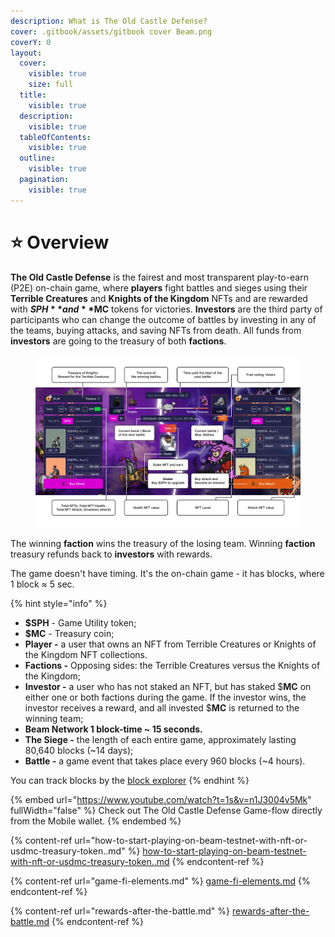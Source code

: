 ```yaml
---
description: What is The Old Castle Defense?
cover: .gitbook/assets/gitbook cover Beam.png
coverY: 0
layout:
  cover:
    visible: true
    size: full
  title:
    visible: true
  description:
    visible: true
  tableOfContents:
    visible: true
  outline:
    visible: true
  pagination:
    visible: true
---
```


# ⭐ Overview

**The Old Castle Defense** is the fairest and most transparent play-to-earn (P2E) on-chain game, where **players** fight battles and sieges using their **Terrible Creatures** and **Knights of the Kingdom** NFTs and are rewarded with **$SPH** and **$MC** tokens for victories. **Investors** are the third party of participants who can change the outcome of battles by investing in any of the teams, buying attacks, and saving NFTs from death. All funds from **investors** are going to the treasury of both **factions**.&#x20;

<figure><img src=".gitbook/assets/Инструкция MC.png" alt=""><figcaption></figcaption></figure>

The winning **faction** wins the treasury of the losing team. Winning **faction** treasury refunds back to **investors** with rewards.

The game doesn't have timing. It's the on-chain game - it has blocks, where 1 block ≈ 5 sec.

{% hint style="info" %}
* **$SPH** - Game Utility token;
* **$MC** - Treasury coin;
* **Player -** a user that owns an NFT from Terrible Creatures or Knights of the Kingdom NFT collections.&#x20;
* **Factions -** Opposing sides: the Terrible Creatures versus the Knights of the Kingdom;
* **Investor -** a user who has not staked an NFT, but has staked $**MC** on either one or both factions during the game. If the investor wins, the investor receives a reward, and all invested $**MC** is returned to the winning team;
* **Beam Network 1 block-time \~ 15 seconds.**
* **The Siege -** the length of each entire game, approximately lasting 80,640 blocks (\~14 days);
* **Battle -** a game event that takes place every 960 blocks (\~4 hours).

You can track blocks by the [block explorer](https://subnets-test.avax.network/beam)
{% endhint %}

{% embed url="https://www.youtube.com/watch?t=1s&v=n1J3004v5Mk" fullWidth="false" %}
Check out The Old Castle Defense Game-flow directly from the Mobile wallet.
{% endembed %}

{% content-ref url="how-to-start-playing-on-beam-testnet-with-nft-or-usdmc-treasury-token..md" %}
[how-to-start-playing-on-beam-testnet-with-nft-or-usdmc-treasury-token..md](how-to-start-playing-on-beam-testnet-with-nft-or-usdmc-treasury-token..md)
{% endcontent-ref %}

{% content-ref url="game-fi-elements.md" %}
[game-fi-elements.md](game-fi-elements.md)
{% endcontent-ref %}

{% content-ref url="rewards-after-the-battle.md" %}
[rewards-after-the-battle.md](rewards-after-the-battle.md)
{% endcontent-ref %}

